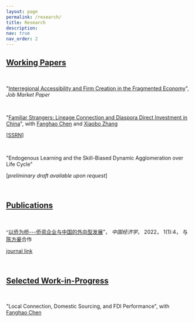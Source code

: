 ```yaml
---
layout: page
permalink: /research/
title: Research
description: 
nav: true
nav_order: 2
---
```




## <u>Working Papers</u>

<p>&nbsp;</p>

"<a href="{{ site.url }}/assets/pdf/jmp.pdf" target="_blank">Interregional Accessibility and Firm Creation in the Fragmented Economy</a>", *Job Market Paper* 


<p>&nbsp;</p>

"<a href="{{ site.url }}/assets/pdf/ddi.pdf" target="_blank">Familiar Strangers: Lineage Connection and Diaspora Direct Investment in China</a>", with [Fanghao Chen](https://fanghaochen.github.io/homepage/) and [Xiaobo Zhang](https://en.gsm.pku.edu.cn/conjsxq.jsp?urltype=tree.TreeTempUrl&wbtreeid=1099&user_id=x.zhang)

[[SSRN](https://papers.ssrn.com/sol3/papers.cfm?abstract_id=4004159)]

<p>&nbsp;</p>

"Endogenous Learning and the Skill-Biased Dynamic Agglomeration over Life Cycle"

[*preliminary draft available upon request*]


<p>&nbsp;</p>

## <u>Publications</u>

<p>&nbsp;</p>

<a style="font-family: Microsoft Yahei">“<a href="{{ site.url }}/assets/pdf/ddi_c.pdf" target="_blank">以侨为桥---侨资企业与中国的外向型发展</a>”， *中国经济学*， 2022， 1(1):4， 与[陈方豪](https://fanghaochen.github.io/homepage/)合作</a>

[journal link](https://www.jcejournal.com.cn/CN/abstract/abstract3.shtml) 

 
<p>&nbsp;</p>


## <u>Selected Work-in-Progress</u>

<p>&nbsp;</p>

"Local Connection, Domestic Sourcing, and FDI Performance", with [Fanghao Chen](https://fanghaochen.github.io/homepage/)




